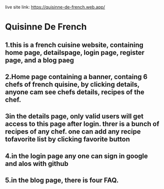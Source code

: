 live site link: https://quisinne-de-french.web.app/

# Quisinne De French
## 1.this is a french cuisine website, containing home page, detailspage, login page,  register page, and a blog paeg
## 2.Home page containing a banner, containg 6 chefs of french quisine, by clicking details, anyone cam see chefs details, recipes of the chef.
## 3in the details page, only valid users will get access to this  page after login. threr is a bunch of recipes of any chef. one can add any recipe tofavorite list by clicking favorite button
## 4.in the login page any one can sign in google and alos with github
## 5.in the blog page, there is four FAQ.



